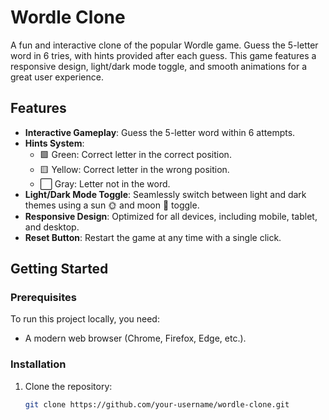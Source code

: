 # Wordle Clone

A fun and interactive clone of the popular Wordle game. Guess the 5-letter word in 6 tries, with hints provided after each guess. This game features a responsive design, light/dark mode toggle, and smooth animations for a great user experience.

## Features

- **Interactive Gameplay**: Guess the 5-letter word within 6 attempts.
- **Hints System**:
  - 🟩 Green: Correct letter in the correct position.
  - 🟨 Yellow: Correct letter in the wrong position.
  - ⬜ Gray: Letter not in the word.
- **Light/Dark Mode Toggle**: Seamlessly switch between light and dark themes using a sun 🌞 and moon 🌙 toggle.
- **Responsive Design**: Optimized for all devices, including mobile, tablet, and desktop.
- **Reset Button**: Restart the game at any time with a single click.

## Getting Started

### Prerequisites

To run this project locally, you need:

- A modern web browser (Chrome, Firefox, Edge, etc.).

### Installation

1. Clone the repository:
   ```bash
   git clone https://github.com/your-username/wordle-clone.git
